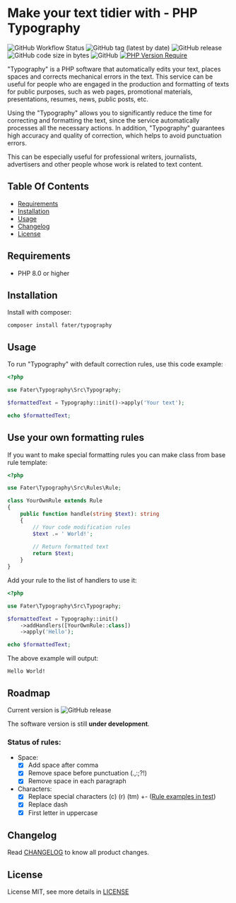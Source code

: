 # Make your text tidier with - PHP Typography

![GitHub Workflow Status](https://img.shields.io/github/actions/workflow/status/fater/typography/run-test.yml)
![GitHub tag (latest by date)](https://img.shields.io/github/v/tag/fater/typography)
![GitHub release](https://img.shields.io/github/v/release/fater/typography?display_name=release)
![GitHub code size in bytes](https://img.shields.io/github/languages/code-size/fater/typography)
![GitHub](https://img.shields.io/github/license/fater/typography)
[![PHP Version Require](http://poser.pugx.org/fater/typography/require/php)](https://packagist.org/packages/fater/typography)

"Typography" is a PHP software that automatically edits your text, places spaces and corrects mechanical errors in the text. This service can be useful for people who are engaged in the production and formatting of texts for public purposes, such as web pages, promotional materials, presentations, resumes, news, public posts, etc.

Using the "Typography" allows you to significantly reduce the time for correcting and formatting the text, since the service automatically processes all the necessary actions. In addition, "Typography" guarantees high accuracy and quality of correction, which helps to avoid punctuation errors.

This can be especially useful for professional writers, journalists, advertisers and other people whose work is related to text content.

## Table Of Contents

- [Requirements](#requirements)
- [Installation](#installation)
- [Usage](#usage)
- [Changelog](#changelog)
- [License](#license)

## Requirements

- PHP 8.0 or higher

## Installation

Install with composer:

```shell
composer install fater/typography
```

## Usage

To run "Typography" with default correction rules, use this code example:
```php
<?php

use Fater\Typography\Src\Typography;

$formattedText = Typography::init()->apply('Your text');

echo $formattedText;
```

## Use your own formatting rules

If you want to make special formatting rules you can make class from base rule template:
```php
<?php

use Fater\Typography\Src\Rules\Rule;

class YourOwnRule extends Rule
{
    public function handle(string $text): string
    {
        // Your code modification rules
        $text .= ' World!';
        
        // Return formatted text
        return $text;
    }
}
```

Add your rule to the list of handlers to use it:
```php
<?php

use Fater\Typography\Src\Typography;

$formattedText = Typography::init()
    ->addHandlers([YourOwnRule::class])
    ->apply('Hello');

echo $formattedText;
```

The above example will output:
```
Hello World!
```

## Roadmap

Current version is ![GitHub release](https://img.shields.io/github/v/release/fater/typography?display_name=release)

The software version is still **under development**.

### Status of rules:

- Space:
  - [x] Add space after comma
  - [x] Remove space before punctuation (.,:;?!)
  - [x] Remove space in each paragraph
- Characters:
  - [x] Replace special characters (c) (r) (tm) +- ([Rule examples in test](tests/Rules/Characters/ReplaceSpecialCharactersTest.php))
  - [x] Replace dash
  - [X] First letter in uppercase

## Changelog

Read [CHANGELOG](CHANGELOG.md) to know all product changes.

## License

License MIT, see more details in [LICENSE](LICENSE)
